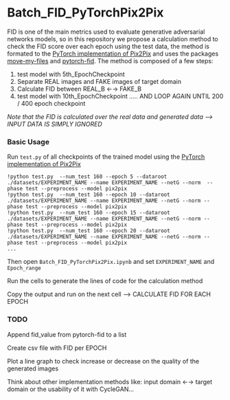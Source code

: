 # Batch_FID_PyTorchPix2Pix
FID is one of the main metrics used to evaluate generative adversarial networks models, so in this repository we propose a calculation method to check the FID score over each epoch using the test data, the method is formated to the [PyTorch implementation of Pix2Pix](https://github.com/junyanz/pytorch-CycleGAN-and-pix2pix#cyclegan-and-pix2pix-in-pytorch) and uses the packages [move-my-files](https://pypi.org/project/move-my-files/) and [pytorch-fid](https://pypi.org/project/pytorch-fid/). The method is composed of a few steps:

  1) test model with 5th_EpochCheckpoint
  2) Separate REAL images and FAKE images of target domain
  3) Calculate FID between REAL_B ←→ FAKE_B
  4) test model with 10th_EpochCheckpoint ..... AND LOOP AGAIN UNTIL 200 / 400 epoch checkpoint

*Note that the FID is calculated over the real data and generated data --> INPUT DATA IS SIMPLY IGNORED*

### Basic Usage

Run `test.py` of all checkpoints of the trained model using the [PyTorch implementation of Pix2Pix](https://github.com/junyanz/pytorch-CycleGAN-and-pix2pix#cyclegan-and-pix2pix-in-pytorch)
```
!python test.py  --num_test 160 --epoch 5 --dataroot ./datasets/EXPERIMENT_NAME --name EXPERIMENT_NAME --netG --norm  --phase test --preprocess --model pix2pix
!python test.py  --num_test 160 --epoch 10 --dataroot ./datasets/EXPERIMENT_NAME --name EXPERIMENT_NAME --netG --norm --phase test --preprocess --model pix2pix
!python test.py  --num_test 160 --epoch 15 --dataroot ./datasets/EXPERIMENT_NAME --name EXPERIMENT_NAME --netG --norm --phase test --preprocess --model pix2pix
!python test.py  --num_test 160 --epoch 20 --dataroot ./datasets/EXPERIMENT_NAME --name EXPERIMENT_NAME --netG --norm --phase test --preprocess --model pix2pix
...
```


Then open `Batch_FID_PyTorchPix2Pix.ipynb` and set `EXPERIMENT_NAME` and `Epoch_range`

Run the cells to generate the lines of code for the calculation method

Copy the output and run on the next cell --> CALCULATE FID FOR EACH EPOCH

### TODO

Append fid_value from pytorch-fid to a list

Create csv file with FID per EPOCH

Plot a line graph to check increase or decrease on the quality of the generated images

Think about other implementation methods like: input domain ←→ target domain or the usability of it with CycleGAN...



